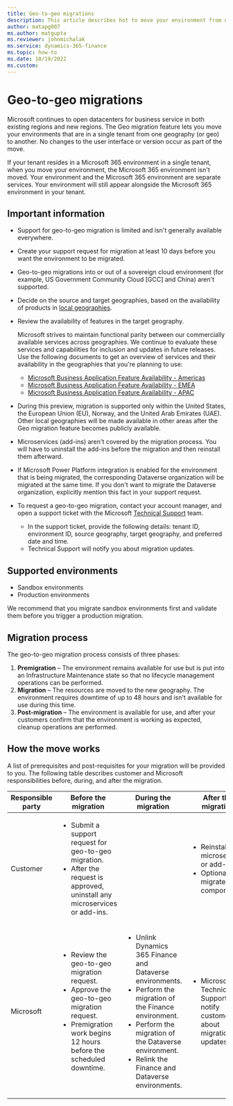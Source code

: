 ```yaml
---
title: Geo-to-geo migrations
description: This article describes hot to move your environment from one geography to another.
author: matapg007
ms.author: matgupta
ms.reviewer: johnmichalak
ms.service: dynamics-365-finance
ms.topic: how-to
ms.date: 10/19/2022
ms.custom:
---
```


# Geo-to-geo migrations

Microsoft continues to open datacenters for business service in both existing regions and new regions. The Geo migration feature lets you move your environments that are in a single tenant from one geography (or geo) to another. No changes to the user interface or version occur as part of the move.

If your tenant resides in a Microsoft 365 environment in a single tenant, when you move your environment, the Microsoft 365 environment isn't moved. Your environment and the Microsoft 365 environment are separate services. Your environment will still appear alongside the Microsoft 365 environment in your tenant.

## Important information

- Support for geo-to-geo migration is limited and isn't generally available everywhere.
- Create your support request for migration at least 10 days before you want the environment to be migrated.
- Geo-to-geo migrations into or out of a sovereign cloud environment (for example, US Government Community Cloud \[GCC\] and China) aren't supported.
- Decide on the source and target geographies, based on the availability of products in [local geographies](deployment-options-geo.md).
- Review the availability of features in the target geography.

    Microsoft strives to maintain functional parity between our commercially available services across geographies. We continue to evaluate these services and capabilities for inclusion and updates in future releases. Use the following documents to get an overview of services and their availability in the geographies that you're planning to use:

    - [Microsoft Business Application Feature Availability - Americas](https://aka.ms/bapfunctionalparityamericas)
    - [Microsoft Business Application Feature Availability - EMEA](https://aka.ms/bapfunctionalparityemea)
    - [Microsoft Business Application Feature Availability - APAC](https://aka.ms/bapfunctionalparityapac)

- During this preview, migration is supported only within the United States, the European Union (EU), Norway, and the United Arab Emirates (UAE). Other local geographies will be made available in other areas after the Geo migration feature becomes publicly available.
- Microservices (add-ins) aren't covered by the migration process. You will have to uninstall the add-ins before the migration and then reinstall them afterward.
- If Microsoft Power Platform integration is enabled for the environment that is being migrated, the corresponding Dataverse organization will be migrated at the same time. If you don't want to migrate the Dataverse organization, explicitly mention this fact in your support request.
- To request a geo-to-geo migration, contact your account manager, and open a support ticket with the Microsoft [Technical Support](../lifecycle-services/lcs-support.md) team.

    - In the support ticket, provide the following details: tenant ID, environment ID, source geography, target geography, and preferred date and time.
    - Technical Support will notify you about migration updates.

## Supported environments

- Sandbox environments
- Production environments

We recommend that you migrate sandbox environments first and validate them before you trigger a production migration.

## Migration process

The geo-to-geo migration process consists of three phases:

1. **Premigration** – The environment remains available for use but is put into an Infrastructure Maintenance state so that no lifecycle management operations can be performed.
1. **Migration** – The resources are moved to the new geography. The environment requires downtime of up to 48 hours and isn't available for use during this time.
1. **Post-migration** – The environment is available for use, and after your customers confirm that the environment is working as expected, cleanup operations are performed.

## How the move works

A list of prerequisites and post-requisites for your migration will be provided to you. The following table describes customer and Microsoft responsibilities before, during, and after the migration.

| Responsible party | Before the migration | During the migration | After the migration |
|---|---|---|---|
| Customer | <ul><li>Submit a support request for geo-to-geo migration.</li><li>After the request is approved, uninstall any microservices or add-ins.</li></ul> | | <ul><li>Reinstall any microservices or add-ins.</li><li>Optionally migrate retail components.</li></ul> |
| Microsoft | <ul><li>Review the geo-to-geo migration request.</li><li>Approve the geo-to-geo migration request.</li><li>Premigration work begins 12 hours before the scheduled downtime.</li></ul> | <ul><li>Unlink Dynamics 365 Finance and Dataverse environments.</li><li>Perform the migration of the Finance environment.</li><li>Perform the migration of the Dataverse environment.</li><li>Relink the Finance and Dataverse environments.</li></ul> | <ul><li>Microsoft Technical Support will notify customers about migration updates.</li></ul> |

